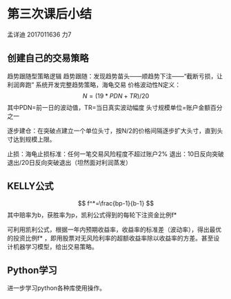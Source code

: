 # 第三次课后小结
孟详迪 2017011636 力7

## 创建自己的交易策略

趋势跟随型策略逻辑
趋势跟随：发现趋势苗头——顺趋势下注——“截断亏损，让利润奔跑”
系统开发完整趋势策略，海龟交易
价格波动性N定义：
$$
N=(19*PDN+TR)/20
$$
其中PDN=前一日的波动值，TR=当日真实波动幅度
头寸规模单位=账户金额百分之一

逐步建仓：在突破点建立一个单位头寸，按N/2的价格间隔逐步扩大头寸，直到头寸达到规模上限。

止损：海龟止损标准：任何一笔交易风险程度不超过账户2%
退出：10日反向突破退出/20日反向突破退出（坦然面对利润蒸发）

## KELLY公式
$$
f^*=\frac{bp-1}{b-1}
$$
其中赔率为b，获胜率为p，凯利公式得到的每轮下注资金比例f*

可利用凯利公式，根据一年内预期收益率，收益率的标准差（波动率），得出最优的投资比例f* ，即用股票对无风险利率的超额收益率除以收益率的方差。甚至设计机器学习模型，给出交易策略。

## Python学习

进一步学习python各种库使用操作。